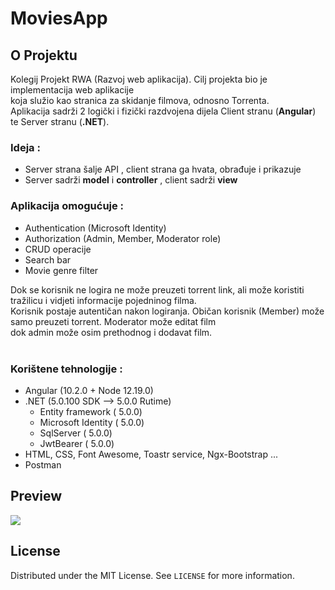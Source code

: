 # MoviesApp
<!-- ABOUT THE PROJECT -->
## O Projektu

Kolegij Projekt RWA (Razvoj web aplikacija). Cilj projekta bio je implementacija web aplikacije  
koja služio kao stranica za skidanje filmova, odnosno Torrenta.  
Aplikacija sadrži 2 logički i fizički razdvojena dijela Client stranu (**Angular**) te Server stranu (**.NET**).  
  
### Ideja :  
* Server strana šalje API , client strana ga hvata, obrađuje i prikazuje 
* Server sadrži **model** i **controller** , client sadrži **view** 

### Aplikacija omogućuje :
* Authentication (Microsoft Identity)
* Authorization (Admin, Member, Moderator role)
* CRUD operacije 
* Search bar 
* Movie genre filter  

  
Dok se korisnik ne logira ne može preuzeti torrent link, ali može koristiti tražilicu i vidjeti informacije pojedninog filma.  
 Korisnik postaje autentičan nakon logiranja. Običan korisnik (Member) može samo preuzeti torrent. Moderator može editat film  
dok admin može osim prethodnog i dodavat film.    
 <br/>
 ### Korištene tehnologije :
 * Angular (10.2.0 + Node 12.19.0)
 * .NET (5.0.100 SDK --> 5.0.0 Rutime)
   * Entity framework ( 5.0.0)
   * Microsoft Identity ( 5.0.0)
   * SqlServer ( 5.0.0)
   * JwtBearer ( 5.0.0)
 * HTML, CSS, Font Awesome, Toastr service, Ngx-Bootstrap ...
 * Postman 
  
  ## Preview
![](https://github.com/jlamza/MoviesApp/blob/master/MyMoviesApp%20-%20Google%20Chrome%202021-01-05%2001-06-39.gif?raw=true)
  
  <!-- LICENSE -->
## License

Distributed under the MIT License. See `LICENSE` for more information.
